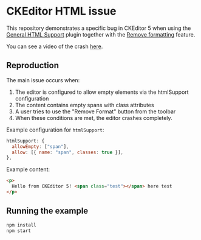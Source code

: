 # CKEditor HTML issue

This repository demonstrates a specific bug in CKEditor 5 when using the [General HTML Support](https://ckeditor.com/docs/ckeditor5/latest/features/html/general-html-support.html) plugin together with the [Remove formatting](https://ckeditor.com/docs/ckeditor5/latest/features/remove-format.html) feature.

You can see a video of the crash [here](https://drive.google.com/file/d/1mzhjdgmbDIH-PGqIcWDeWqbZdajCXJLh/view?usp=drive_link).

## Reproduction

The main issue occurs when:

1. The editor is configured to allow empty <span> elements via the htmlSupport configuration
2. The content contains empty spans with class attributes
3. A user tries to use the "Remove Format" button from the toolbar
4. When these conditions are met, the editor crashes completely.

Example configuration for `htmlSupport`:

```js
htmlSupport: {
  allowEmpty: ["span"],
  allow: [{ name: "span", classes: true }],
},
```

Example content:

```html
<p>
  Hello from CKEditor 5! <span class="test"></span> here test
</p>
```

## Running the example

```sh
npm install
npm start
```
